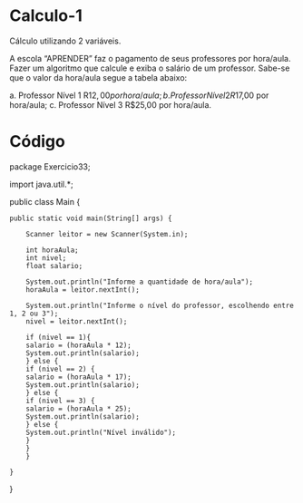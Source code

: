 # Calculo-1
Cálculo utilizando 2 variáveis.

A escola “APRENDER” faz o pagamento de seus professores por hora/aula. 
Fazer um algoritmo que calcule e exiba o salário de um professor. Sabe-se que o valor da hora/aula segue a tabela abaixo: 

a. Professor Nível 1 R$12,00 por hora/aula;
b. Professor Nível 2 R$17,00 por hora/aula;
c. Professor Nível 3 R$25,00 por hora/aula.

# Código

package Exercicio33;

import java.util.*;

public class Main {

    
    public static void main(String[] args) {
        
        Scanner leitor = new Scanner(System.in);
        
        int horaAula;
        int nivel;
        float salario;
        
        System.out.println("Informe a quantidade de hora/aula");
        horaAula = leitor.nextInt();
        
        System.out.println("Informe o nível do professor, escolhendo entre 1, 2 ou 3");
        nivel = leitor.nextInt();

        if (nivel == 1){
        salario = (horaAula * 12);
        System.out.println(salario);
        } else {
        if (nivel == 2) {
        salario = (horaAula * 17);
        System.out.println(salario);
        } else {
        if (nivel == 3) {
        salario = (horaAula * 25);
        System.out.println(salario);
        } else {
        System.out.println("Nível inválido");
        }
        }
        }
        
    }
    
}

